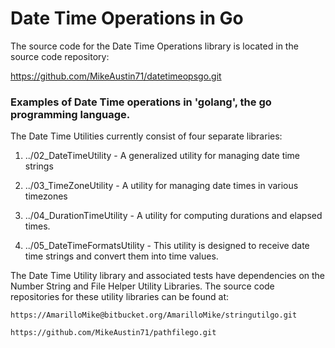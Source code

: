 # Date Time Operations in Go

The source code for the Date Time Operations library is located in the 
source code repository:

https://github.com/MikeAustin71/datetimeopsgo.git


### Examples of Date Time operations in 'golang', the go programming language.

The Date Time Utilities currently consist of four separate libraries:

1. ../02_DateTimeUtility - A generalized utility for managing date time strings

2. ../03_TimeZoneUtility - A utility for managing date times in various timezones

3. ../04_DurationTimeUtility - A utility for computing durations and elapsed times.

4. ../05_DateTimeFormatsUtility - This utility is designed to receive date time strings
 and convert them into time values.
  

The Date Time Utility library and associated tests have dependencies on 
the Number String and File Helper Utility Libraries. The source code repositories
for these utility libraries can be found at:


    https://AmarilloMike@bitbucket.org/AmarilloMike/stringutilgo.git

    https://github.com/MikeAustin71/pathfilego.git
